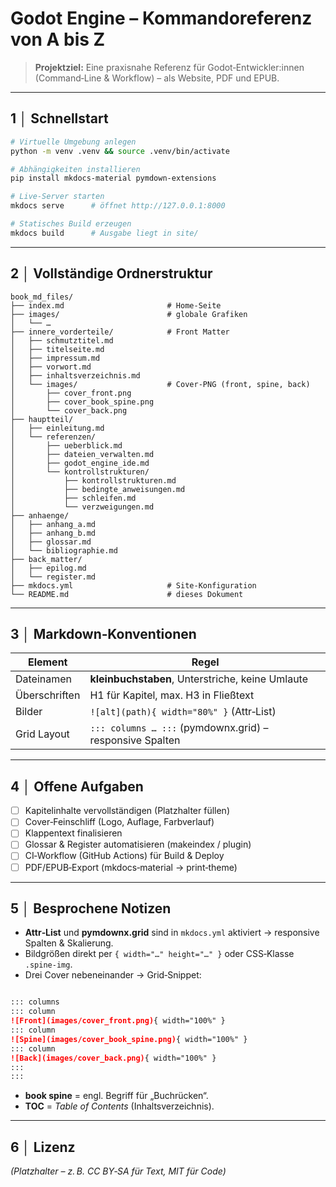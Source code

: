 # Godot Engine – Kommandoreferenz von A bis Z

> **Projektziel:** Eine praxisnahe Referenz für Godot‑Entwickler\:innen (Command‑Line & Workflow) – als Website, PDF und EPUB.

---

## 1 │ Schnellstart

```bash
# Virtuelle Umgebung anlegen
python -m venv .venv && source .venv/bin/activate

# Abhängigkeiten installieren
pip install mkdocs-material pymdown-extensions

# Live‑Server starten
mkdocs serve      # öffnet http://127.0.0.1:8000

# Statisches Build erzeugen
mkdocs build      # Ausgabe liegt in site/
```

---

## 2 │ Vollständige Ordnerstruktur

```
book_md_files/
├── index.md                       # Home‑Seite
├── images/                        # globale Grafiken
│   └── …
├── innere_vorderteile/            # Front Matter
│   ├── schmutztitel.md
│   ├── titelseite.md
│   ├── impressum.md
│   ├── vorwort.md
│   ├── inhaltsverzeichnis.md
│   └── images/                    # Cover‑PNG (front, spine, back)
│       ├── cover_front.png
│       ├── cover_book_spine.png
│       └── cover_back.png
├── hauptteil/
│   ├── einleitung.md
│   └── referenzen/
│       ├── ueberblick.md
│       ├── dateien_verwalten.md
│       ├── godot_engine_ide.md
│       └── kontrollstrukturen/
│           ├── kontrollstrukturen.md
│           ├── bedingte_anweisungen.md
│           ├── schleifen.md
│           └── verzweigungen.md
├── anhaenge/
│   ├── anhang_a.md
│   ├── anhang_b.md
│   ├── glossar.md
│   └── bibliographie.md
├── back_matter/
│   ├── epilog.md
│   └── register.md
├── mkdocs.yml                     # Site‑Konfiguration
└── README.md                      # dieses Dokument
```

---

## 3 │ Markdown‑Konventionen

| Element       | Regel                                                    |
| ------------- | -------------------------------------------------------- |
| Dateinamen    | **kleinbuchstaben**, Unterstriche, keine Umlaute         |
| Überschriften | H1 für Kapitel, max. H3 in Fließtext                     |
| Bilder        | `![alt](path){ width="80%" }` (Attr‑List)                |
| Grid Layout   | `::: columns … :::` (pymdownx.grid) – responsive Spalten |

---

## 4 │ Offene Aufgaben

* [ ] Kapitelinhalte vervollständigen (Platzhalter füllen)
* [ ] Cover‑Feinschliff (Logo, Auflage, Farbverlauf)
* [ ] Klappentext finalisieren
* [ ] Glossar & Register automatisieren (makeindex / plugin)
* [ ] CI‑Workflow (GitHub Actions) für Build & Deploy
* [ ] PDF/EPUB‑Export (mkdocs‑material → print‑theme)

---

## 5 │ Besprochene Notizen

* **Attr‑List** und **pymdownx.grid** sind in `mkdocs.yml` aktiviert → responsive Spalten & Skalierung.
* Bildgrößen direkt per `{ width="…" height="…" }` oder CSS‑Klasse `.spine-img`.
* Drei Cover nebeneinander → Grid‑Snippet:

```markdown

::: columns
::: column
![Front](images/cover_front.png){ width="100%" }
::: column
![Spine](images/cover_book_spine.png){ width="100%" }
::: column
![Back](images/cover_back.png){ width="100%" }
:::
:::

```

* **book spine** = engl. Begriff für „Buchrücken“.
* **TOC** = *Table of Contents* (Inhaltsverzeichnis).

---

## 6 │ Lizenz

*(Platzhalter – z. B. CC BY‑SA für Text, MIT für Code)*
